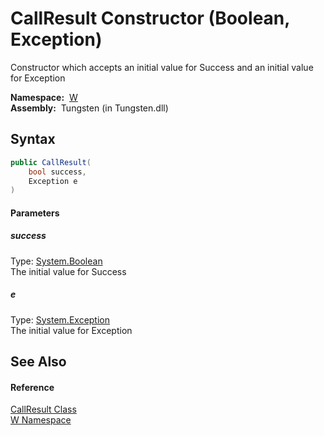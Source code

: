 CallResult Constructor (Boolean, Exception)
===========================================
   Constructor which accepts an initial value for Success and an initial value for Exception

  **Namespace:**  [W][1]  
  **Assembly:**  Tungsten (in Tungsten.dll)

Syntax
------

```csharp
public CallResult(
	bool success,
	Exception e
)
```

#### Parameters

##### *success*
Type: [System.Boolean][2]  
The initial value for Success

##### *e*
Type: [System.Exception][3]  
The initial value for Exception


See Also
--------

#### Reference
[CallResult Class][4]  
[W Namespace][1]  

[1]: ../README.md
[2]: http://msdn.microsoft.com/en-us/library/a28wyd50
[3]: http://msdn.microsoft.com/en-us/library/c18k6c59
[4]: README.md